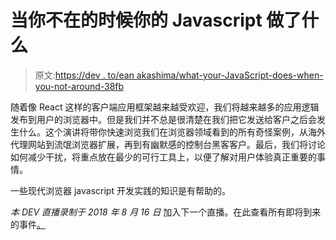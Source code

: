 # 当你不在的时候你的 Javascript 做了什么

> 原文:[https://dev . to/ean akashima/what-your-JavaScript-does-when-you-not-around-38fb](https://dev.to/eanakashima/what-your-javascript-does-when-youre-not-around-38fb)

随着像 React 这样的客户端应用框架越来越受欢迎，我们将越来越多的应用逻辑发布到用户的浏览器中。但是我们并不总是很清楚在我们把它发送给客户之后会发生什么。这个演讲将带你快速浏览我们在浏览器领域看到的所有奇怪案例，从海外代理网站到流氓浏览器扩展，再到有幽默感的控制台黑客客户。最后，我们将讨论如何减少干扰，将重点放在最少的可行工具上，以便了解对用户体验真正重要的事情。

一些现代浏览器 javascript 开发实践的知识是有帮助的。

*本 DEV 直播录制于 2018 年 8 月 16 日*
加入下一个直播。在此查看所有即将到来的事件[。](https://dev.to/events)